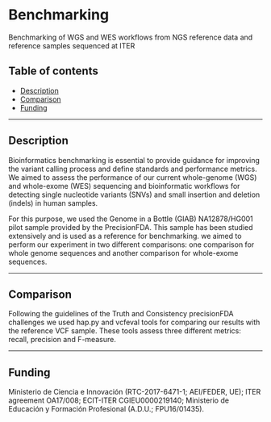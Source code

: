 # Benchmarking
Benchmarking of WGS and WES workflows from NGS reference data and reference samples sequenced at ITER 

## Table of contents

* [Description](#description)
* [Comparison](#comparison)
* [Funding](#funding)

---

## Description

Bioinformatics benchmarking is essential to provide guidance for improving the variant calling process and define standards and performance metrics. We aimed to assess the performance of our current whole-genome (WGS) and whole-exome (WES) sequencing and bioinformatic workflows for detecting single nucleotide variants (SNVs) and small insertion and deletion (indels) in human samples.

For this purpose, we used the Genome in a Bottle (GIAB) NA12878/HG001 pilot sample provided by the PrecisionFDA. This sample has been studied extensively and is used as a reference for benchmarking. we aimed to perform our experiment in two different comparisons: one comparison for whole genome sequences and another comparison for whole-exome sequences.

---

## Comparison

Following the guidelines of the Truth and Consistency precisionFDA challenges we used hap.py and vcfeval tools for comparing our results with the reference VCF sample. These tools assess three different metrics: recall, precision and F-measure.

---

## Funding

Ministerio de Ciencia e Innovación (RTC-2017-6471-1; AEI/FEDER, UE); ITER agreement OA17/008; ECIT-ITER CGIEU0000219140; Ministerio de Educación y Formación Profesional (A.D.U.; FPU16/01435).
